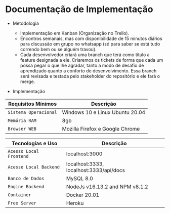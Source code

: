 # Documentação de Implementação

- Metodologia
  - Implementação em Kanban (Organização no Trello).
  - Encontros semanais, mas com disponibilidade de 15 minutos diários para discussão em grupo no whatsapp (só para saber se está tudo correndo bem ou se alguém travou).
  - Cada desenvolvedor criará uma branch que terá como título a feature designada a ele. Criaremos os tickets de forma que cada um possa pegar o que lhe agradar, tanto a modo de desafio de aprendizado quanto a conforto de desenvolvimento. Essa branch será revisada e testada pelo stakeholder do repositório e ele fará o merge.

- Implementação 

| Requisitos Mínimos | Descrição |
| --------- | --------- |
| `Sistema Operacional` | Windows 10 e Linux Ubuntu 20.04 |
| `Memória RAM` | 8gb |
| `Browser WEB` | Mozilla Firefox e Google Chrome |

| Tecnologias e Uso | Descrição |
| --------- | --------- |
| `Acesso Local Frontend` | localhost:3000 |
| `Acesso Local Backend` | localhost:3333, localhost:3333/api/docs |
| `Banco de Dados` | MySQL 8.0 |
| `Engine Backend` | NodeJs v16.13.2 and NPM v8.1.2 |
| `Container` | Docker 20.01 |
| `Free Server` | Heroku |
